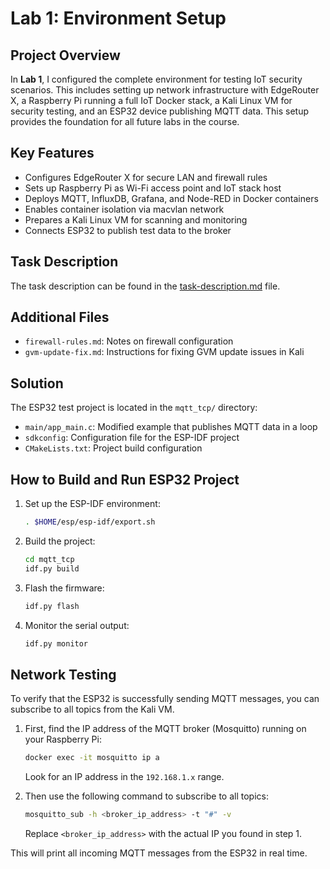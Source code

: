 # Lab 1: Environment Setup

## Project Overview

In **Lab 1**, I configured the complete environment for testing IoT security scenarios. This includes setting up network infrastructure with EdgeRouter X, a Raspberry Pi running a full IoT Docker stack, a Kali Linux VM for security testing, and an ESP32 device publishing MQTT data. This setup provides the foundation for all future labs in the course.

## Key Features

- Configures EdgeRouter X for secure LAN and firewall rules
- Sets up Raspberry Pi as Wi-Fi access point and IoT stack host
- Deploys MQTT, InfluxDB, Grafana, and Node-RED in Docker containers
- Enables container isolation via macvlan network
- Prepares a Kali Linux VM for scanning and monitoring
- Connects ESP32 to publish test data to the broker

## Task Description

The task description can be found in the [task-description.md](task-description.md) file.

## Additional Files

- `firewall-rules.md`: Notes on firewall configuration
- `gvm-update-fix.md`: Instructions for fixing GVM update issues in Kali

## Solution

The ESP32 test project is located in the `mqtt_tcp/` directory:

- `main/app_main.c`: Modified example that publishes MQTT data in a loop
- `sdkconfig`: Configuration file for the ESP-IDF project
- `CMakeLists.txt`: Project build configuration

## How to Build and Run ESP32 Project

1. Set up the ESP-IDF environment:

   ```sh
   . $HOME/esp/esp-idf/export.sh
   ```

2. Build the project:

   ```sh
   cd mqtt_tcp
   idf.py build
   ```

3. Flash the firmware:

   ```sh
   idf.py flash
   ```

4. Monitor the serial output:

   ```sh
   idf.py monitor
   ```

## Network Testing

To verify that the ESP32 is successfully sending MQTT messages, you can subscribe to all topics from the Kali VM.

1. First, find the IP address of the MQTT broker (Mosquitto) running on your Raspberry Pi:

   ```sh
   docker exec -it mosquitto ip a
   ```

   Look for an IP address in the `192.168.1.x` range.

2. Then use the following command to subscribe to all topics:

   ```sh
   mosquitto_sub -h <broker_ip_address> -t "#" -v
   ```

   Replace `<broker_ip_address>` with the actual IP you found in step 1.

This will print all incoming MQTT messages from the ESP32 in real time.
